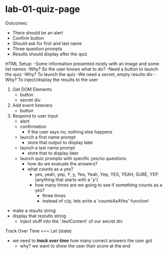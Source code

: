 # lab-01-quiz-page

Outcomes: 
- There should be an alert 
- Confirm button
- Should ask for first and last name
- Three question prompts
- Results should display after the quiz

HTML Setup: 
-Some information presented nicely with an image and some list names 
 -Why? So the user knows what to do? 
-Need a button to launch the quiz 
 -Why? To launch the quiz
-We need a secret, empty results div 
 -Why? To inject/display the results to the user 

1) Get DOM Elements
    - button 
    - secret div 
2) Add event listeners
    - button 
3) Respond to user input
    - alert 
    - confirmation 
        - if the user says no, nothing else happens
    - launch a first name prompt 
        - store that output to display later 
    - launch a last name prompt 
        - store that to display later 
    - launch quiz prompts with specific yes/no questions 
        - how do we evaluate the answers? 
        - what counts as a yes? 
            - yes, yeah, yep, Y, y, Yes, Yeah, Yep, YES, YEAH, SURE, YEP (anything that starts with a 'y')
            - how many times are we going to see if something counts as a yes? 
                - three times 
                - instead of c/p, lets write a 'countsAsAYes' function! 
- make a results string
- display that restults string 
    - inject stuff into the '.textContent' of our secret div 

Track Over Time === Let (state)
- we need to ___track over time___ how many correct answers the user got
    - why? we want to show the user their score at the end


